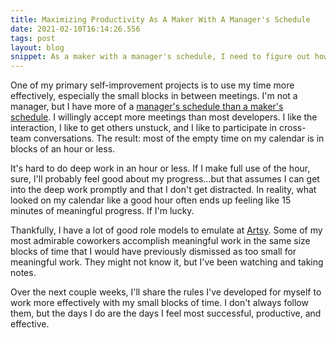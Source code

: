 ```yaml
---
title: Maximizing Productivity As A Maker With A Manager's Schedule
date: 2021-02-10T16:14:26.556
tags: post
layout: blog
snippet: As a maker with a manager's schedule, I need to figure out how to make meaningful progress in small blocks of time. I've got a few rules to help me.
---
```


One of my primary self-improvement projects is to use my time more effectively, especially the small blocks in between meetings. I'm not a manager, but I have more of a [manager's schedule than a maker's schedule](http://www.paulgraham.com/makersschedule.html). I willingly accept more meetings than most developers. I like the interaction, I like to get others unstuck, and I like to participate in cross-team conversations. The result: most of the empty time on my calendar is in blocks of an hour or less.

It's hard to do deep work in an hour or less. If I make full use of the hour, sure, I'll probably feel good about my progress...but that assumes I can get into the deep work promptly and that I don't get distracted. In reality, what looked on my calendar like a good hour often ends up feeling like 15 minutes of meaningful progress. If I'm lucky. 

Thankfully, I have a lot of good role models to emulate at [Artsy](https://twitter.com/artsyopensource). Some of my most admirable coworkers accomplish meaningful work in the same size blocks of time that I would have previously dismissed as too small for meaningful work. They might not know it, but I've been watching and taking notes.

Over the next couple weeks, I'll share the rules I've developed for myself to work more effectively with my small blocks of time. I don't always follow them, but the days I do are the days I feel most successful, productive, and effective.
